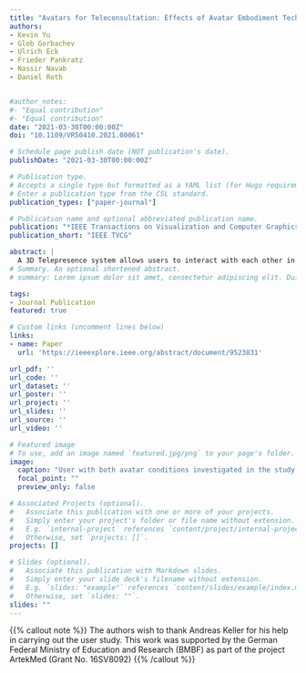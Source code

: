 ```yaml
---
title: "Avatars for Teleconsultation: Effects of Avatar Embodiment Techniques on User Perception in 3D Asymmetric Telepresence"
authors:
- Kevin Yu
- Gleb Gorbachev
- Ulrich Eck
- Frieder Pankratz
- Nassir Navab
- Daniel Roth


#author_notes:
#- "Equal contribution"
#- "Equal contribution"
date: "2021-03-30T00:00:00Z"
doi: "10.1109/VR50410.2021.00061"

# Schedule page publish date (NOT publication's date).
publishDate: "2021-03-30T00:00:00Z"

# Publication type.
# Accepts a single type but formatted as a YAML list (for Hugo requirements).
# Enter a publication type from the CSL standard.
publication_types: ["paper-journal"]

# Publication name and optional abbreviated publication name.
publication: "*IEEE Transactions on Visualization and Computer Graphics (TVCG)*"
publication_short: "IEEE TVCG"

abstract: |
  A 3D Telepresence system allows users to interact with each other in a virtual, mixed, or augmented reality (VR, MR, AR) environment, creating a shared space for collaboration and communication. There are two main methods for representing users within these 3D environments. Users can be represented either as point cloud reconstruction-based avatars that resemble a physical user or as virtual character-based avatars controlled by tracking the users' body motion. This work compares both techniques to identify the differences between user representations and their fit in the reconstructed environments regarding the perceived presence, uncanny valley factors, and behavior impression. Our study uses an asymmetric VR/AR teleconsultation system that allows a remote user to join a local scene using VR. The local user observes the remote user with an AR head-mounted display, leading to facial occlusions in the 3D reconstruction. Participants perform a warm-up interaction task followed by a goal-directed collaborative puzzle task, pursuing a common goal. The local user was represented either as a point cloud reconstruction or as a virtual character-based avatar, in which case the point cloud reconstruction of the local user was masked. Our results show that the point cloud reconstruction-based avatar was superior to the virtual character avatar regarding perceived co-presence, social presence, behavioral impression, and humanness. Further, we found that the task type partly affected the perception. The point cloud reconstruction-based approach led to higher usability ratings, while objective performance measures showed no significant difference. We conclude that despite partly missing facial information, the point cloud-based reconstruction resulted in better conveyance of the user behavior and a more coherent fit into the simulation context.
# Summary. An optional shortened abstract.
# summary: Lorem ipsum dolor sit amet, consectetur adipiscing elit. Duis posuere tellus ac convallis placerat. Proin tincidunt magna sed ex sollicitudin condimentum.

tags:
- Journal Publication
featured: true

# Custom links (uncomment lines below)
links:
- name: Paper
  url: 'https://ieeexplore.ieee.org/abstract/document/9523831'

url_pdf: ''
url_code: ''
url_dataset: ''
url_poster: ''
url_project: ''
url_slides: ''
url_source: ''
url_video: ''

# Featured image
# To use, add an image named `featured.jpg/png` to your page's folder. 
image:
  caption: "User with both avatar conditions investigated in the study. Left: The local user of the asymmetric telepresence system was wearing an AR display to interact with the remote user (who was present via VR). Center: In the point-cloud reconstruction based avatar condition (PCR), the local user was represented by the avatar resulting from RGB-D based point cloud reconstruction, which occluded upper parts of the face. Right: In the 3D virtual character based avatar condition (3DVC), the local users point cloud representation was masked and exchanged with a personalized virtual character driven by body, face, and gaze motion tracking."
  focal_point: ""
  preview_only: false

# Associated Projects (optional).
#   Associate this publication with one or more of your projects.
#   Simply enter your project's folder or file name without extension.
#   E.g. `internal-project` references `content/project/internal-project/index.md`.
#   Otherwise, set `projects: []`.
projects: []

# Slides (optional).
#   Associate this publication with Markdown slides.
#   Simply enter your slide deck's filename without extension.
#   E.g. `slides: "example"` references `content/slides/example/index.md`.
#   Otherwise, set `slides: ""`.
slides: ""
---
```


{{% callout note %}}
The authors wish to thank Andreas Keller for his help in carrying out the user study. This work was supported by the German Federal Ministry of Education and Research (BMBF) as part of the project ArtekMed (Grant No. 16SV8092)
{{% /callout %}}




